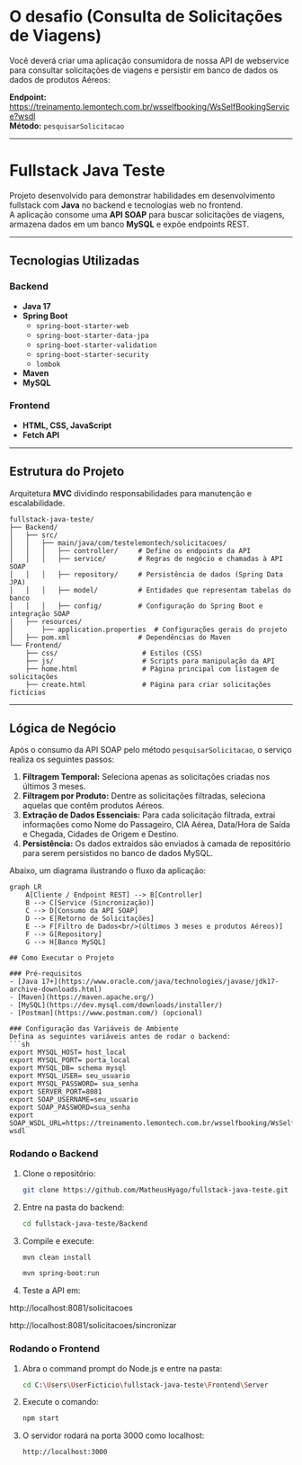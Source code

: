 # O desafio (Consulta de Solicitações de Viagens)

Você deverá criar uma aplicação consumidora de nossa API de webservice para consultar solicitações de viagens e persistir em banco de dados os dados de produtos Aéreos:

**Endpoint:** https://treinamento.lemontech.com.br/wsselfbooking/WsSelfBookingService?wsdl  
**Método:** `pesquisarSolicitacao`

---

# Fullstack Java Teste

Projeto desenvolvido para demonstrar habilidades em desenvolvimento fullstack com **Java** no backend e tecnologias web no frontend.  
A aplicação consome uma **API SOAP** para buscar solicitações de viagens, armazena dados em um banco **MySQL** e expõe endpoints REST.

---

## Tecnologias Utilizadas

### Backend
- **Java 17**
- **Spring Boot**
  - `spring-boot-starter-web`
  - `spring-boot-starter-data-jpa`
  - `spring-boot-starter-validation`
  - `spring-boot-starter-security`
  - `lombok`
- **Maven**
- **MySQL**

### Frontend
- **HTML, CSS, JavaScript**
- **Fetch API**

---

## Estrutura do Projeto

Arquitetura **MVC** dividindo responsabilidades para manutenção e escalabilidade.

    fullstack-java-teste/
    ├── Backend/                         
    │   ├── src/
    │   │   ├── main/java/com/testelemontech/solicitacoes/
    │   │   │   ├── controller/     # Define os endpoints da API
    │   │   │   ├── service/        # Regras de negócio e chamadas à API SOAP
    │   │   │   ├── repository/     # Persistência de dados (Spring Data JPA)
    │   │   │   ├── model/          # Entidades que representam tabelas do banco
    │   │   │   ├── config/         # Configuração do Spring Boot e integração SOAP
    │   ├── resources/
    │       ├── application.properties  # Configurações gerais do projeto
    │   ├── pom.xml                 # Dependências do Maven
    └── Frontend/                    
        ├── css/                     # Estilos (CSS)
        ├── js/                      # Scripts para manipulação da API
        ├── home.html                # Página principal com listagem de solicitações
        ├── create.html              # Página para criar solicitações fictícias


---

## Lógica de Negócio

Após o consumo da API SOAP pelo método `pesquisarSolicitacao`, o serviço realiza os seguintes passos:

1. **Filtragem Temporal:** Seleciona apenas as solicitações criadas nos últimos 3 meses.
2. **Filtragem por Produto:** Dentre as solicitações filtradas, seleciona aquelas que contêm produtos Aéreos.
3. **Extração de Dados Essenciais:** Para cada solicitação filtrada, extrai informações como Nome do Passageiro, CIA Aérea, Data/Hora de Saída e Chegada, Cidades de Origem e Destino.
4. **Persistência:** Os dados extraídos são enviados à camada de repositório para serem persistidos no banco de dados MySQL.

Abaixo, um diagrama ilustrando o fluxo da aplicação:

```mermaid
graph LR
    A[Cliente / Endpoint REST] --> B[Controller]
    B --> C[Service (Sincronização)]
    C --> D[Consumo da API SOAP]
    D --> E[Retorno de Solicitações]
    E --> F[Filtro de Dados<br/>(últimos 3 meses e produtos Aéreos)]
    F --> G[Repository]
    G --> H[Banco MySQL]

## Como Executar o Projeto

### Pré-requisitos
- [Java 17+](https://www.oracle.com/java/technologies/javase/jdk17-archive-downloads.html)
- [Maven](https://maven.apache.org/)
- [MySQL](https://dev.mysql.com/downloads/installer/)
- [Postman](https://www.postman.com/) (opcional)

### Configuração das Variáveis de Ambiente
Defina as seguintes variáveis antes de rodar o backend:
```sh
export MYSQL_HOST= host_local
export MYSQL_PORT= porta_local
export MYSQL_DB= schema mysql
export MYSQL_USER= seu_usuario
export MYSQL_PASSWORD= sua_senha
export SERVER_PORT=8081
export SOAP_USERNAME=seu_usuario
export SOAP_PASSWORD=sua_senha
export SOAP_WSDL_URL=https://treinamento.lemontech.com.br/wsselfbooking/WsSelfBookingService?wsdl
```

### Rodando o Backend
1. Clone o repositório:
   ```sh
   git clone https://github.com/MatheusHyago/fullstack-java-teste.git
   ```
2. Entre na pasta do backend:
   ```sh
   cd fullstack-java-teste/Backend
   ```
3. Compile e execute:
   ```sh
   mvn clean install
   ```
      ```sh
   mvn spring-boot:run
   ```
4. Teste a API em:
   
http://localhost:8081/solicitacoes
   
http://localhost:8081/solicitacoes/sincronizar

### Rodando o Frontend
1. Abra o command prompt do Node.js e entre na pasta:
   ```sh
   cd C:\Users\UserFicticio\fullstack-java-teste\Frontend\Server
   ```
2. Execute o comando:
   ```sh
   npm start
   ```
3. O servidor rodará na porta 3000 como localhost:
   ```sh
   http://localhost:3000
   ```

